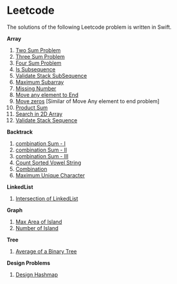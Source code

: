 # Leetcode

The solutions of the following Leetcode problem is written in Swift.

**Array**

1) [Two Sum Problem](https://leetcode.com/problems/two-sum/)
2) [Three Sum Problem](https://leetcode.com/problems/3sum/)
3) [Four Sum Problem](https://github.com/AnkurLahiry/Leetcode/blob/main/Array/Four%20Sum%20Problem/FourSumProblem.swift)
4) [Is Subsequence](https://github.com/AnkurLahiry/Leetcode/blob/main/Array/Is%20Subsequence/IsSubsequence.swift)
5) [Validate Stack SubSequence](https://leetcode.com/problems/validate-stack-sequences/)
6) [Maximum Subarray](https://github.com/AnkurLahiry/Leetcode/blob/main/Array/Maximum%20Sub%20Array/MaximumSubArray.swift)
7) [Missing Number](https://github.com/AnkurLahiry/Leetcode/blob/main/Array/Missing%20Number/MissingNumber.swift)
8) [Move any element to End](https://github.com/AnkurLahiry/Leetcode/blob/main/Array/Move%20Element/MoveElemetToEnd.swift)
9) [Move zeros](https://github.com/AnkurLahiry/Leetcode/blob/main/Array/Move%20Element/MoveZeros.swift) [Similar of Move Any element to end problem]
10) [Product Sum](https://github.com/AnkurLahiry/Leetcode/blob/main/Array/Product%20Sum/ProductSum.swift)
11) [Search in 2D Array](https://github.com/AnkurLahiry/Leetcode/blob/main/Array/Search%202D%20Array/SearchIn2DArray.swift)
12) [Validate Stack Sequence](https://github.com/AnkurLahiry/Leetcode/blob/main/Array/Validate%20Stack%20Sequence/ValidateStackSequence.swift)

**Backtrack**
1) [combination Sum - I](https://github.com/AnkurLahiry/Leetcode/blob/main/Backtrack/Combination%20Sum/CombinationSum-I.swift)
2) [combination Sum - II](https://github.com/AnkurLahiry/Leetcode/blob/main/Backtrack/Combination%20Sum/CombinationSum-II.swift)
3) [combination Sum - III](https://github.com/AnkurLahiry/Leetcode/blob/main/Backtrack/Combination%20Sum/CombinationSum-III.swift)
4) [Count Sorted Vowel String](https://github.com/AnkurLahiry/Leetcode/blob/main/Backtrack/Count%20Sorted%20Vowel/CountSortedVowel.swift)
5) [Combination](https://github.com/AnkurLahiry/Leetcode/blob/main/Backtrack/Combine/Combine.swift)
6) [Maximum Unique Character](https://github.com/AnkurLahiry/Leetcode/blob/main/Backtrack/MaximumUniqueCharacters/MaximumUniqueCharacter.swift)

**LinkedList**
1) [Intersection of LinkedList](https://github.com/AnkurLahiry/Leetcode/blob/main/Linked%20List/Intersection_two_linkedlist.swift)

**Graph**
1) [Max Area of Island](https://github.com/AnkurLahiry/Leetcode/blob/main/Graph/Island/MaxAreaOfisland.swift)
2) [Number of Island](https://github.com/AnkurLahiry/Leetcode/blob/main/Graph/Island/NumberOfIsland.swift)


**Tree**
1) [Average of a Binary Tree](https://github.com/AnkurLahiry/Leetcode/blob/main/Tree/Average%20Of%20Binary%20Trees/AverageBinaryTree.swift)

**Design Problems**
1) [Design Hashmap](https://github.com/AnkurLahiry/Leetcode/blob/main/Design%20Problems/DesignHashmap.swift)

